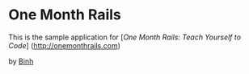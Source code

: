 # One Month Rails

This is the sample application for 
[*One Month Rails: Teach Yourself to Code*] (http://onemonthrails.com)

by [Binh](howtocoachella.com)